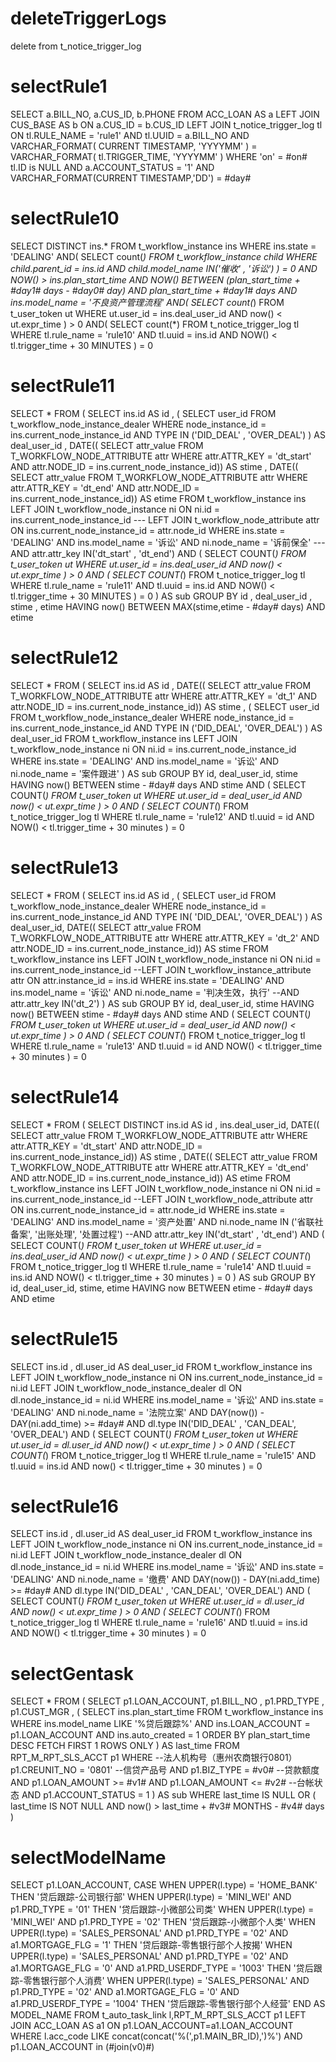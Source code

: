 deleteTriggerLogs
===
delete from t_notice_trigger_log


selectRule1
===
SELECT
	a.BILL_NO,
	a.CUS_ID,
	b.PHONE
FROM
	ACC_LOAN AS a
LEFT JOIN CUS_BASE AS b ON
	a.CUS_ID = b.CUS_ID
LEFT JOIN t_notice_trigger_log tl ON tl.RULE_NAME = 'rule1' AND tl.UUID = a.BILL_NO AND VARCHAR_FORMAT(
				CURRENT TIMESTAMP,
				'YYYYMM'
			) = VARCHAR_FORMAT(
				tl.TRIGGER_TIME,
				'YYYYMM'
			)
WHERE
    'on' = #on#
    tl.ID is NULL AND
	a.ACCOUNT_STATUS = '1' AND
	VARCHAR_FORMAT(CURRENT TIMESTAMP,'DD') = #day#

selectRule10
===
SELECT DISTINCT
	ins.*
FROM
	t_workflow_instance ins
WHERE
	ins.state = 'DEALING'
AND(
	SELECT
		count(*)
	FROM
		t_workflow_instance child
	WHERE
		child.parent_id = ins.id
	AND child.model_name IN('催收' , '诉讼')
) = 0
AND NOW() > ins.plan_start_time
AND NOW() BETWEEN (plan_start_time + #day1# days - #day0# day)
AND plan_start_time + #day1# days
AND ins.model_name = '不良资产管理流程'
AND(
	SELECT
		count(*)
	FROM
		t_user_token ut
	WHERE
		ut.user_id = ins.deal_user_id
	AND now() < ut.expr_time
) > 0
AND(
	SELECT
		count(*)
	FROM
		t_notice_trigger_log tl
	WHERE
		tl.rule_name = 'rule10'
	AND tl.uuid = ins.id
	AND NOW() < tl.trigger_time + 30 MINUTES
) = 0


selectRule11
===
SELECT
	* 
FROM
	(	SELECT
			ins.id   AS id ,
			(	SELECT
					user_id 
				FROM
					t_workflow_node_instance_dealer 
				WHERE
					node_instance_id = ins.current_node_instance_id 
					AND
					TYPE IN ('DID_DEAL' ,
					'OVER_DEAL') )       AS deal_user_id ,
			DATE((	SELECT
						attr_value 
					FROM
						T_WORKFLOW_NODE_ATTRIBUTE attr 
					WHERE
						attr.ATTR_KEY = 'dt_start' 
						AND
						attr.NODE_ID = ins.current_node_instance_id)) AS stime ,
			DATE((	SELECT
						attr_value 
					FROM
						T_WORKFLOW_NODE_ATTRIBUTE attr 
					WHERE
						attr.ATTR_KEY = 'dt_end' 
						AND
						attr.NODE_ID = ins.current_node_instance_id)) AS etime 
		FROM
			t_workflow_instance ins 
			LEFT JOIN t_workflow_node_instance ni 
			ON ni.id = ins.current_node_instance_id
			--- LEFT JOIN t_workflow_node_attribute attr ON ins.current_node_instance_id = attr.node_id
		WHERE
			ins.state = 'DEALING' 
			AND
			ins.model_name = '诉讼' 
			AND
			ni.node_name = '诉前保全'
			--- AND attr.attr_key IN('dt_start' , 'dt_end')
			AND
			(	SELECT
					COUNT(*) 
				FROM
					t_user_token ut 
				WHERE
					ut.user_id = ins.deal_user_id 
					AND
					now() < ut.expr_time ) > 0 
			AND
			(	SELECT
					COUNT(*) 
				FROM
					t_notice_trigger_log tl 
				WHERE
					tl.rule_name = 'rule11' 
					AND
					tl.uuid = ins.id 
					AND
					NOW() < tl.trigger_time + 30 MINUTES ) = 0 ) AS sub 
GROUP BY
	id ,
	deal_user_id ,
	stime ,
	etime 
HAVING
	now() BETWEEN MAX(stime,etime - #day# days) 
	AND
	etime

selectRule12
===
SELECT
	* 
FROM
	(	SELECT
			ins.id   AS id ,
			DATE((	SELECT
						attr_value 
					FROM
						T_WORKFLOW_NODE_ATTRIBUTE attr 
					WHERE
						attr.ATTR_KEY = 'dt_1' AND
						attr.NODE_ID = ins.current_node_instance_id)) AS stime ,
			(	SELECT
					user_id 
				FROM
					t_workflow_node_instance_dealer 
				WHERE
					node_instance_id = ins.current_node_instance_id AND
					TYPE IN ('DID_DEAL',
					'OVER_DEAL') )       AS deal_user_id 
		FROM
			t_workflow_instance ins 
			LEFT JOIN t_workflow_node_instance ni 
			ON ni.id = ins.current_node_instance_id 
		WHERE
			ins.state = 'DEALING' AND
			ins.model_name = '诉讼' AND
			ni.node_name = '案件跟进' ) AS sub 
GROUP BY
	id,
	deal_user_id,
	stime 
HAVING
	now() BETWEEN stime - #day# days AND
	stime AND
	(	SELECT
			COUNT(*) 
		FROM
			t_user_token ut 
		WHERE
			ut.user_id = deal_user_id AND
			now() < ut.expr_time ) > 0 AND
	(	SELECT
			COUNT(*) 
		FROM
			t_notice_trigger_log tl 
		WHERE
			tl.rule_name = 'rule12' AND
			tl.uuid = id AND
			NOW() < tl.trigger_time + 30 minutes ) = 0

selectRule13
===
SELECT
	* 
FROM
	(	SELECT
			ins.id   AS id ,
			(	SELECT
					user_id 
				FROM
					t_workflow_node_instance_dealer 
				WHERE
					node_instance_id = ins.current_node_instance_id 
					AND
					TYPE IN( 'DID_DEAL',
					'OVER_DEAL') )       AS deal_user_id,
			DATE((	SELECT
						attr_value 
					FROM
						T_WORKFLOW_NODE_ATTRIBUTE attr 
					WHERE
						attr.ATTR_KEY = 'dt_2' 
						AND
						attr.NODE_ID = ins.current_node_instance_id)) AS stime 
		FROM
			t_workflow_instance ins 
			LEFT JOIN t_workflow_node_instance ni 
			ON ni.id = ins.current_node_instance_id
			--LEFT JOIN t_workflow_instance_attribute attr ON attr.instance_id = ins.id
		WHERE
			ins.state = 'DEALING' 
			AND
			ins.model_name = '诉讼' 
			AND
			ni.node_name = '判决生效，执行'
			--AND attr.attr_key IN('dt_2')
	) AS sub 
GROUP BY
	id,
	deal_user_id,
	stime 
HAVING
	now() BETWEEN stime - #day# days 
	AND
	stime 
	AND
	(	SELECT
			COUNT(*) 
		FROM
			t_user_token ut 
		WHERE
			ut.user_id = deal_user_id 
			AND
			now() < ut.expr_time ) > 0 
	AND
	(	SELECT
			COUNT(*) 
		FROM
			t_notice_trigger_log tl 
		WHERE
			tl.rule_name = 'rule13' 
			AND
			tl.uuid = id 
			AND
			NOW() < tl.trigger_time + 30 minutes ) = 0

selectRule14
===
SELECT
	* 
FROM
	(	SELECT
			DISTINCT ins.id AS id ,
			ins.deal_user_id,
			DATE((	SELECT
						attr_value 
					FROM
						T_WORKFLOW_NODE_ATTRIBUTE attr 
					WHERE
						attr.ATTR_KEY = 'dt_start' AND
						attr.NODE_ID = ins.current_node_instance_id))        AS 
			stime ,
			DATE((	SELECT
						attr_value 
					FROM
						T_WORKFLOW_NODE_ATTRIBUTE attr 
					WHERE
						attr.ATTR_KEY = 'dt_end' AND
						attr.NODE_ID = ins.current_node_instance_id))        AS 
			etime 
		FROM
			t_workflow_instance ins 
			LEFT JOIN t_workflow_node_instance ni 
			ON ni.id = ins.current_node_instance_id
			--LEFT JOIN t_workflow_node_attribute attr ON ins.current_node_instance_id = attr.node_id
		WHERE
			ins.state = 'DEALING' AND
			ins.model_name = '资产处置' AND
			ni.node_name IN ('省联社备案',
			'出账处理',
			'处置过程')
			--AND attr.attr_key IN('dt_start' , 'dt_end')
			AND
			(	SELECT
					COUNT(*) 
				FROM
					t_user_token ut 
				WHERE
					ut.user_id = ins.deal_user_id AND
					now() < ut.expr_time ) > 0 AND
			(	SELECT
					COUNT(*) 
				FROM
					t_notice_trigger_log tl 
				WHERE
					tl.rule_name = 'rule14' AND
					tl.uuid = ins.id AND
					NOW() < tl.trigger_time + 30 minutes ) = 0 ) AS sub 
GROUP BY
	id,
	deal_user_id,
	stime,
	etime 
HAVING
	now BETWEEN etime - #day# days AND
	etime
	
	
selectRule15
===
SELECT
	ins.id ,
	dl.user_id AS deal_user_id 
FROM
	t_workflow_instance ins 
		LEFT JOIN t_workflow_node_instance ni 
		ON ins.current_node_instance_id = ni.id 
		LEFT JOIN t_workflow_node_instance_dealer dl 
		ON dl.node_instance_id = ni.id 
WHERE
	ins.model_name = '诉讼' AND
	ins.state = 'DEALING' AND
	ni.node_name = '法院立案' AND
	DAY(now()) - DAY(ni.add_time) >= #day# AND
	dl.type IN('DID_DEAL' ,
	'CAN_DEAL',
	'OVER_DEAL') AND
	(	SELECT
			COUNT(*) 
		FROM
			t_user_token ut 
		WHERE
			ut.user_id = dl.user_id AND
			now() < ut.expr_time ) > 0 AND
	(	SELECT
			COUNT(*) 
		FROM
			t_notice_trigger_log tl 
		WHERE
			tl.rule_name = 'rule15' AND
			tl.uuid = ins.id AND
			now() < tl.trigger_time + 30 minutes ) = 0
			
selectRule16			
===
SELECT
	ins.id ,
	dl.user_id AS deal_user_id 
FROM
	t_workflow_instance ins 
		LEFT JOIN t_workflow_node_instance ni 
		ON ins.current_node_instance_id = ni.id 
		LEFT JOIN t_workflow_node_instance_dealer dl 
		ON dl.node_instance_id = ni.id 
WHERE
	ins.model_name = '诉讼' AND
	ins.state = 'DEALING' AND
	ni.node_name = '缴费' AND
	DAY(now()) - DAY(ni.add_time) >= #day# AND
	dl.type IN('DID_DEAL' ,
	'CAN_DEAL',
	'OVER_DEAL') AND
	(	SELECT
			COUNT(*) 
		FROM
			t_user_token ut 
		WHERE
			ut.user_id = dl.user_id AND
			now() < ut.expr_time ) > 0 AND
	(	SELECT
			COUNT(*) 
		FROM
			t_notice_trigger_log tl 
		WHERE
			tl.rule_name = 'rule16' AND
			tl.uuid = ins.id AND
			NOW() < tl.trigger_time + 30 minutes ) = 0
			

selectGentask
===
SELECT
	* 
FROM
	(	SELECT
			p1.LOAN_ACCOUNT,
			p1.BILL_NO ,
			p1.PRD_TYPE ,
			p1.CUST_MGR ,
			(	SELECT
					ins.plan_start_time 
				FROM
					t_workflow_instance ins 
				WHERE
					ins.model_name LIKE '%贷后跟踪%' AND
					ins.LOAN_ACCOUNT = p1.LOAN_ACCOUNT AND
					ins.auto_created = 1 
				ORDER BY
					plan_start_time DESC FETCH FIRST 1 ROWS ONLY ) AS last_time 
		FROM
			RPT_M_RPT_SLS_ACCT p1 
		WHERE
			--法人机构号（惠州农商银行0801）
			p1.CREUNIT_NO = '0801'
			--信贷产品号
			AND
			p1.BIZ_TYPE = #v0#
			--贷款额度
			AND
			p1.LOAN_AMOUNT >= #v1# AND
			p1.LOAN_AMOUNT <= #v2#
			--台帐状态
			AND
			p1.ACCOUNT_STATUS = 1 ) AS sub 
WHERE
	last_time IS NULL OR
	( last_time IS NOT NULL AND
	now() > last_time + #v3# MONTHS - #v4# days )
	
selectModelName
===
SELECT
    p1.LOAN_ACCOUNT, 
	CASE 
		WHEN UPPER(l.type) = 'HOME_BANK' 
		THEN '贷后跟踪-公司银行部' 
		WHEN UPPER(l.type) = 'MINI_WEI' AND
		p1.PRD_TYPE = '01' 
		THEN '贷后跟踪-小微部公司类' 
		WHEN UPPER(l.type) = 'MINI_WEI' AND
		p1.PRD_TYPE = '02' 
		THEN '贷后跟踪-小微部个人类' 
		WHEN UPPER(l.type) = 'SALES_PERSONAL' AND
		p1.PRD_TYPE = '02' AND
		a1.MORTGAGE_FLG = '1' 
		THEN '贷后跟踪-零售银行部个人按揭' 
		WHEN UPPER(l.type) = 'SALES_PERSONAL' AND
		p1.PRD_TYPE = '02' AND
		a1.MORTGAGE_FLG = '0' AND
		a1.PRD_USERDF_TYPE = '1003' 
		THEN '贷后跟踪-零售银行部个人消费' 
		WHEN UPPER(l.type) = 'SALES_PERSONAL' AND
		p1.PRD_TYPE = '02' AND
		a1.MORTGAGE_FLG = '0' AND
		a1.PRD_USERDF_TYPE = '1004' 
		THEN '贷后跟踪-零售银行部个人经营' 
	END AS MODEL_NAME 
FROM
	t_auto_task_link l,RPT_M_RPT_SLS_ACCT p1
		LEFT JOIN ACC_LOAN AS a1 
		ON p1.LOAN_ACCOUNT=a1.LOAN_ACCOUNT 
WHERE
	l.acc_code LIKE concat(concat('%(',p1.MAIN_BR_ID),')%') AND
	p1.LOAN_ACCOUNT in (#join(v0)#) 
